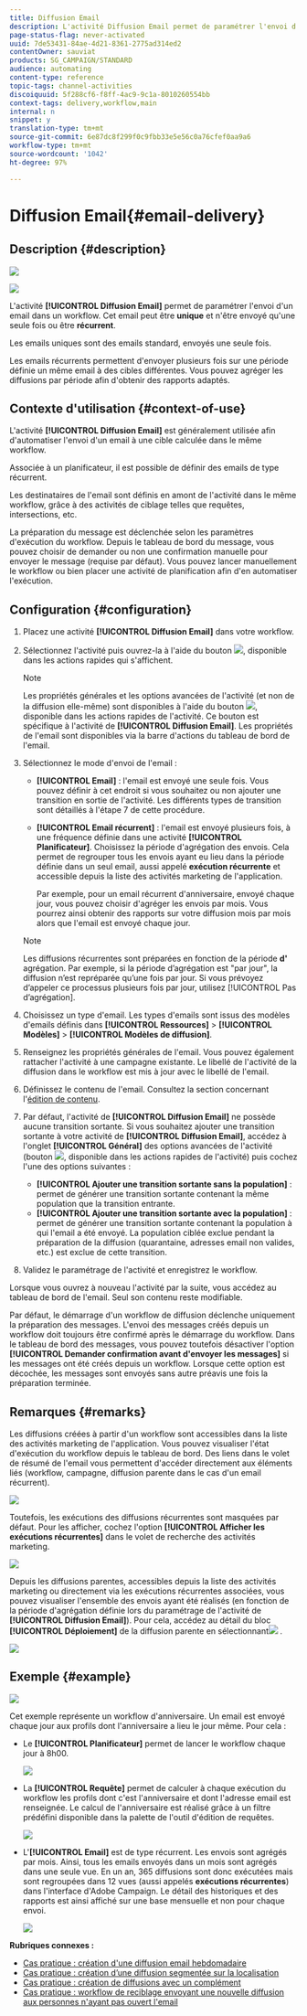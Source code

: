 ```yaml
---
title: Diffusion Email
description: L'activité Diffusion Email permet de paramétrer l'envoi d'un email unique ou récurrent dans un workflow.
page-status-flag: never-activated
uuid: 7de53431-84ae-4d21-8361-2775ad314ed2
contentOwner: sauviat
products: SG_CAMPAIGN/STANDARD
audience: automating
content-type: reference
topic-tags: channel-activities
discoiquuid: 5f288cf6-f8ff-4ac9-9c1a-8010260554bb
context-tags: delivery,workflow,main
internal: n
snippet: y
translation-type: tm+mt
source-git-commit: 6e87dc8f299f0c9fbb33e5e56c0a76cfef0aa9a6
workflow-type: tm+mt
source-wordcount: '1042'
ht-degree: 97%

---
```



# Diffusion Email{#email-delivery}

## Description {#description}

![](assets/email.png)

![](assets/recurrentemail.png)

L&#39;activité **[!UICONTROL Diffusion Email]** permet de paramétrer l&#39;envoi d&#39;un email dans un workflow. Cet email peut être **unique** et n&#39;être envoyé qu&#39;une seule fois ou être **récurrent**.

Les emails uniques sont des emails standard, envoyés une seule fois.

Les emails récurrents permettent d&#39;envoyer plusieurs fois sur une période définie un même email à des cibles différentes. Vous pouvez agréger les diffusions par période afin d&#39;obtenir des rapports adaptés.

## Contexte d&#39;utilisation {#context-of-use}

L&#39;activité **[!UICONTROL Diffusion Email]** est généralement utilisée afin d&#39;automatiser l&#39;envoi d&#39;un email à une cible calculée dans le même workflow.

Associée à un planificateur, il est possible de définir des emails de type récurrent.

Les destinataires de l&#39;email sont définis en amont de l&#39;activité dans le même workflow, grâce à des activités de ciblage telles que requêtes, intersections, etc.

La préparation du message est déclenchée selon les paramètres d&#39;exécution du workflow. Depuis le tableau de bord du message, vous pouvez choisir de demander ou non une confirmation manuelle pour envoyer le message (requise par défaut). Vous pouvez lancer manuellement le workflow ou bien placer une activité de planification afin d&#39;en automatiser l&#39;exécution.

## Configuration {#configuration}

1. Placez une activité **[!UICONTROL Diffusion Email]** dans votre workflow.
1. Sélectionnez l&#39;activité puis ouvrez-la à l&#39;aide du bouton ![](assets/edit_darkgrey-24px.png), disponible dans les actions rapides qui s&#39;affichent.

   >[!NOTE]
   >
   >Les propriétés générales et les options avancées de l&#39;activité (et non de la diffusion elle-même) sont disponibles à l&#39;aide du bouton ![](assets/dlv_activity_params-24px.png), disponible dans les actions rapides de l&#39;activité. Ce bouton est spécifique à l&#39;activité de **[!UICONTROL Diffusion Email]**. Les propriétés de l&#39;email sont disponibles via la barre d&#39;actions du tableau de bord de l&#39;email.

1. Sélectionnez le mode d&#39;envoi de l&#39;email :

   * **[!UICONTROL Email]** : l&#39;email est envoyé une seule fois. Vous pouvez définir à cet endroit si vous souhaitez ou non ajouter une transition en sortie de l&#39;activité. Les différents types de transition sont détaillés à l&#39;étape 7 de cette procédure.
   * **[!UICONTROL Email récurrent]** : l&#39;email est envoyé plusieurs fois, à une fréquence définie dans une activité **[!UICONTROL Planificateur]**. Choisissez la période d&#39;agrégation des envois. Cela permet de regrouper tous les envois ayant eu lieu dans la période définie dans un seul email, aussi appelé **exécution récurrente** et accessible depuis la liste des activités marketing de l&#39;application.

      Par exemple, pour un email récurrent d&#39;anniversaire, envoyé chaque jour, vous pouvez choisir d&#39;agréger les envois par mois. Vous pourrez ainsi obtenir des rapports sur votre diffusion mois par mois alors que l&#39;email est envoyé chaque jour.
   >[!NOTE]
   >
   >Les diffusions récurrentes sont préparées en fonction de la période **d&#39;** agrégation. Par exemple, si la période d’agrégation est &quot;par jour&quot;, la diffusion n’est repréparée qu’une fois par jour. Si vous prévoyez d’appeler ce processus plusieurs fois par jour, utilisez [!UICONTROL Pas d’agrégation].

1. Choisissez un type d&#39;email. Les types d&#39;emails sont issus des modèles d&#39;emails définis dans **[!UICONTROL Ressources]** > **[!UICONTROL Modèles]** > **[!UICONTROL Modèles de diffusion]**.
1. Renseignez les propriétés générales de l&#39;email. Vous pouvez également rattacher l&#39;activité à une campagne existante. Le libellé de l&#39;activité de la diffusion dans le workflow est mis à jour avec le libellé de l&#39;email.
1. Définissez le contenu de l&#39;email. Consultez la section concernant l&#39;[édition de contenu](../../designing/using/designing-content-in-adobe-campaign.md).
1. Par défaut, l&#39;activité de **[!UICONTROL Diffusion Email]** ne possède aucune transition sortante. Si vous souhaitez ajouter une transition sortante à votre activité de **[!UICONTROL Diffusion Email]**, accédez à l&#39;onglet **[!UICONTROL Général]** des options avancées de l&#39;activité (bouton ![](assets/dlv_activity_params-24px.png), disponible dans les actions rapides de l&#39;activité) puis cochez l&#39;une des options suivantes :

   * **[!UICONTROL Ajouter une transition sortante sans la population]** : permet de générer une transition sortante contenant la même population que la transition entrante.
   * **[!UICONTROL Ajouter une transition sortante avec la population]** : permet de générer une transition sortante contenant la population à qui l&#39;email a été envoyé. La population ciblée exclue pendant la préparation de la diffusion (quarantaine, adresses email non valides, etc.) est exclue de cette transition.

1. Validez le paramétrage de l&#39;activité et enregistrez le workflow.

Lorsque vous ouvrez à nouveau l&#39;activité par la suite, vous accédez au tableau de bord de l&#39;email. Seul son contenu reste modifiable.

Par défaut, le démarrage d&#39;un workflow de diffusion déclenche uniquement la préparation des messages. L&#39;envoi des messages créés depuis un workflow doit toujours être confirmé après le démarrage du workflow. Dans le tableau de bord des messages, vous pouvez toutefois désactiver l&#39;option **[!UICONTROL Demander confirmation avant d&#39;envoyer les messages]** si les messages ont été créés depuis un workflow. Lorsque cette option est décochée, les messages sont envoyés sans autre préavis une fois la préparation terminée.

## Remarques    {#remarks}

Les diffusions créées à partir d&#39;un workflow sont accessibles dans la liste des activités marketing de l&#39;application. Vous pouvez visualiser l&#39;état d&#39;exécution du workflow depuis le tableau de bord. Des liens dans le volet de résumé de l&#39;email vous permettent d&#39;accéder directement aux éléments liés (workflow, campagne, diffusion parente dans le cas d&#39;un email récurrent).

![](assets/wkf_display_recurrent_executions_2.png)

Toutefois, les exécutions des diffusions récurrentes sont masquées par défaut. Pour les afficher, cochez l&#39;option **[!UICONTROL Afficher les exécutions récurrentes]** dans le volet de recherche des activités marketing.

![](assets/wkf_display_recurrent_executions.png)

Depuis les diffusions parentes, accessibles depuis la liste des activités marketing ou directement via les exécutions récurrentes associées, vous pouvez visualiser l&#39;ensemble des envois ayant été réalisés (en fonction de la période d&#39;agrégation définie lors du paramétrage de l&#39;activité de **[!UICONTROL Diffusion Email]**). Pour cela, accédez au détail du bloc **[!UICONTROL Déploiement]** de la diffusion parente en sélectionnant![](assets/wkf_dlv_detail_button.png) .

![](assets/wkf_display_recurrent_executions_3.png)

## Exemple {#example}

![](assets/wkf_delivery_example_1.png)

Cet exemple représente un workflow d&#39;anniversaire. Un email est envoyé chaque jour aux profils dont l&#39;anniversaire a lieu le jour même. Pour cela :

* Le **[!UICONTROL Planificateur]** permet de lancer le workflow chaque jour à 8h00.

   ![](assets/wkf_delivery_example_2.png)

* La **[!UICONTROL Requête]** permet de calculer à chaque exécution du workflow les profils dont c&#39;est l&#39;anniversaire et dont l&#39;adresse email est renseignée. Le calcul de l&#39;anniversaire est réalisé grâce à un filtre prédéfini disponible dans la palette de l&#39;outil d&#39;édition de requêtes.

   ![](assets/wkf_delivery_example_3.png)

* L&#39;**[!UICONTROL Email]** est de type récurrent. Les envois sont agrégés par mois. Ainsi, tous les emails envoyés dans un mois sont agrégés dans une seule vue. En un an, 365 diffusions sont donc exécutées mais sont regroupées dans 12 vues (aussi appelés **exécutions récurrentes**) dans l&#39;interface d&#39;Adobe Campaign. Le détail des historiques et des rapports est ainsi affiché sur une base mensuelle et non pour chaque envoi.

   ![](assets/wkf_delivery_example_4.png)

**Rubriques connexes :**

* [Cas pratique : création d&#39;une diffusion email hebdomadaire](../../automating/using/workflow-weekly-offer.md)
* [Cas pratique : création d’une diffusion segmentée sur la localisation](../../automating/using/workflow-segmentation-location.md)
* [Cas pratique : création de diffusions avec un complément](../../automating/using/workflow-created-query-with-complement.md)
* [Cas pratique : workflow de reciblage envoyant une nouvelle diffusion aux personnes n&#39;ayant pas ouvert l&#39;email](../../automating/using/workflow-cross-channel-retargeting.md)